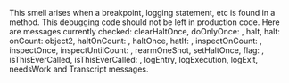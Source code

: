 This smell arises when a breakpoint,  logging statement,  etc is found in a method. This debugging code should not be left in production code.  Here are messages currently checked: clearHaltOnce,  doOnlyOnce: ,  halt, halt:   onCount:  object2, haltOnCount: , haltOnce, hatIf: , inspectOnCount: , inspectOnce, inspectUntilCount: , rearmOneShot, setHaltOnce, flag: , isThisEverCalled, isThisEverCalled: , logEntry, logExecution, logExit, needsWork and Transcript  messages.